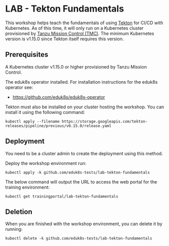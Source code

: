 LAB - Tekton Fundamentals
=========================

This workshop helps teach the fundamentals of using [Tekton](https://github.com/tektoncd/pipeline) for CI/CD with Kubernetes. 
As of this time, it will only run on a Kubernetes cluster provisioned by [Tanzu Mission Control (TMC)](https://tanzu.vmware.com/mission-control?gclid=CjwKCAjw-YT1BRAFEiwAd2WRtqC0WthDAKNAPUQzJF0lMXKelEd1gUJhj4UM9wkHHBK-GXlPeIt99hoCZZIQAvD_BwE). The minimum Kubernetes version is v1.15.0 since Tekton itself requires this version.

Prerequisites
-------------

A Kubernetes cluster v1.15.0 or higher provisioned by Tanzu Mission Control.

The eduk8s operator installed. For installation instructions for the eduk8s operator see:

* https://github.com/eduk8s/eduk8s-operator

Tekton must also be installed on your cluster hosting the workshop. You can install it using the following command:

```
kubectl apply --filename https://storage.googleapis.com/tekton-releases/pipeline/previous/v0.15.0/release.yaml
```

Deployment
----------

You need to be a cluster admin to create the deployment using this method.

Deploy the workshop environment run:

```
kubectl apply -k github.com/eduk8s-tests/lab-tekton-fundamentals
```

The below command will output the URL to access the web portal for the training environment:

```
kubectl get trainingportal/lab-tekton-fundamentals
```

Deletion
--------

When you are finished with the workshop environment, you can delete it by running:

```
kubectl delete -k github.com/eduk8s-tests/lab-tekton-fundamentals
```
